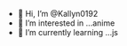 - 👋 Hi, I’m @Kallyn0192
- 👀 I’m interested in ...anime
- 🌱 I’m currently learning ...js

<!---
Kallyn0192/Kallyn0192 is a ✨ special ✨ repository because its `README.md` (this file) appears on your GitHub profile.
You can click the Preview link to take a look at your changes.
--->
